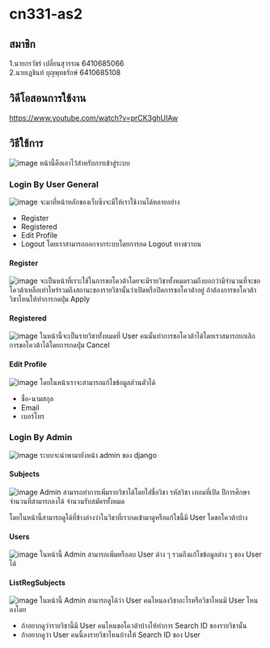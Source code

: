 # cn331-as2
## สมาชิก
1.นายกรวัชร์ เปลี่ยนสุวรรณ 6410685066\
2.นายเฏชินท์ บุญพุทธรักษ์ 6410685108

## วิดีโอสอนการใช้งาน
https://www.youtube.com/watch?v=prCK3ghUIAw

## วิธีใช้การ
![image](ReadmeImage/login.png)
หน้านี้คือเอาไว้สำหรับการเข้าสู่ระบบ

### Login By User General
![image](ReadmeImage/User.png)
จะมาที่หน้าหลักของเว็บซึงจะมีให้เราใช้งานได้หลายอย่าง
* Register
* Registered
* Edit Profile
* Logout
โดยเราสามารถออกจากระบบโดยการกด Logout ทางขวาบน
#### Register
![image](ReadmeImage/Register.png)
จะเป็นหน้าที่เราะใช้ในการขอโควต้าโดยจะมีรายวิชาทั้งหมดรวมถึงบอกว่ามีจำนวนที่จะขอโควต้าเหลือเท่าไหร่รวมถึงสถานะของรายวิชานั้นว่าเปิดหรือปิดการขอโควต้าอยู่ ถ้าต้องการขอโควต้าวิชาไหนให้ทำการกดปุ่ม Apply
#### Registered
![image](ReadmeImage/Registered.png)
ในหน้านี้จะเป็นรายวิชาทั้งหมดที่ User คนนั้นทำการขอโควต้าได้โดยเราสมารถยกเลิกการขอโควต้าได้โดยการกดปุ่ม Cancel
#### Edit Profile
![image](ReadmeImage/EditProfile.png)
โดยในหน้าเราจะสามารถแก้ไขข้อมูลส่วนตัวได้
* ชื่อ-นามสกุล 
* Email 
* เบอร์โทร

### Login By Admin
![image](ReadmeImage/adminpage.png)
ระบบจะนำพามายังหน้า admin ของ django
#### Subjects
![image](ReadmeImage/Subjects.png)
Admin สามารถทำการเพิ่มรายวิชาได้โดยใส่ชื่อวิชา รหัสวิชา เทอมที่เปิด ปีการศึกษา จำนวนที่สามารถลงได้ จำนวนรับสมัครทั้งหมด 

โดยในหน้านี้สามารถดูได้ที่ข้างล่างว่าในวิชาที่เรากดเข้ามาดูหรือแก้ไขนี้มี User ใดขอโควต้าบ้าง
#### Users
![image](ReadmeImage/Users.png)
ในหน้านี้ Admin สามารถเพิ่มหรือลบ User ต่าง ๆ รวมถึงแก้ไขข้อมูลต่าง ๆ ของ User ได้
#### ListRegSubjects
![image](ReadmeImage/listreg.png)
ในหน้านี้ Admin สามารถดูได้ว่า User คนไหนลงวิชาอะไรหรือวิชาไหนมี User ไหนลงโดย
* ถ้าอยากดูว่ารายวิชานี้มี User คนไหนขอโควต้าบ้างให้ทำการ Search ID ของรายวิชานั้น 
* ถ้าอยากดูว่า User คนนี้ลงรายวิชาไหนบ้างให้ Search ID ของ User



